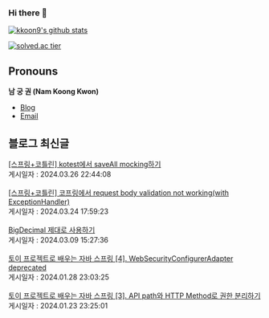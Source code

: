 
### Hi there 👋
[![kkoon9's github stats](https://github-readme-stats.vercel.app/api?username=kkoon9&theme=tokyonight)](https://github.com/anuraghazra/github-readme-stats)

[![solved.ac tier](http://mazassumnida.wtf/api/generate_badge?boj=rndrnjs2003)](https://solved.ac/rndrnjs2003)
## Pronouns
**남 궁 권 (Nam Koong Kwon)**
- [Blog](https://kkoon9.tistory.com)
- [Email](mailto:rndrnjs2003@naver.com)

## 블로그 최신글
<a href=http://kkoon9.tistory.com/555>[스프링+코틀린] kotest에서 saveAll mocking하기</a></br>게시일자 : 2024.03.26 22:44:08</br></br><a href=http://kkoon9.tistory.com/554>[스프링+코틀린] 코프링에서 request body validation not working(with ExceptionHandler)</a></br>게시일자 : 2024.03.24 17:59:23</br></br><a href=http://kkoon9.tistory.com/553>BigDecimal 제대로 사용하기</a></br>게시일자 : 2024.03.09 15:27:36</br></br><a href=http://kkoon9.tistory.com/552>토이 프로젝트로 배우는 자바 스프링 [4]. WebSecurityConfigurerAdapter deprecated</a></br>게시일자 : 2024.01.28 23:03:25</br></br><a href=http://kkoon9.tistory.com/551>토이 프로젝트로 배우는 자바 스프링 [3]. API path와 HTTP Method로 권한 분리하기</a></br>게시일자 : 2024.01.23 23:25:01</br></br>